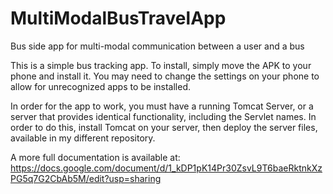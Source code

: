 # MultiModalBusTravelApp
Bus side app for multi-modal communication between a user and a bus

This is a simple bus tracking app. To install, simply move the APK to your phone and install it. 
You may need to change the settings on your phone to allow for unrecognized apps to be installed.

In order for the app to work, you must have a running Tomcat Server, or a server that provides identical functionality, including the Servlet names.
In order to do this, install Tomcat on your server, then deploy the server files, available in my different repository.

A more full documentation is available at: https://docs.google.com/document/d/1_kDP1pK14Pr30ZsvL9T6baeRktnkXzPG5q7G2CbAb5M/edit?usp=sharing

